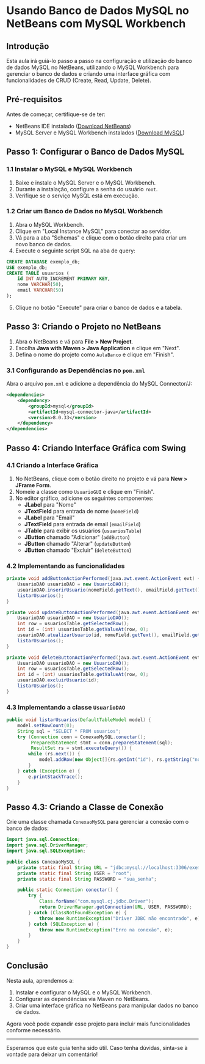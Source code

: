 

# Usando Banco de Dados MySQL no NetBeans com MySQL Workbench

## Introdução
Esta aula irá guiá-lo passo a passo na configuração e utilização do banco de dados MySQL no NetBeans, utilizando o MySQL Workbench para gerenciar o banco de dados e criando uma interface gráfica com funcionalidades de CRUD (Create, Read, Update, Delete).

## Pré-requisitos
Antes de começar, certifique-se de ter:

- NetBeans IDE instalado ([Download NetBeans](https://netbeans.apache.org/download/index.html))
- MySQL Server e MySQL Workbench instalados ([Download MySQL](https://dev.mysql.com/downloads/))

## Passo 1: Configurar o Banco de Dados MySQL

### 1.1 Instalar o MySQL e MySQL Workbench
1. Baixe e instale o MySQL Server e o MySQL Workbench.
2. Durante a instalação, configure a senha do usuário `root`.
3. Verifique se o serviço MySQL está em execução.

### 1.2 Criar um Banco de Dados no MySQL Workbench
1. Abra o MySQL Workbench.
2. Clique em "Local Instance MySQL" para conectar ao servidor.
3. Vá para a aba "Schemas" e clique com o botão direito para criar um novo banco de dados.
4. Execute o seguinte script SQL na aba de query:

```sql
CREATE DATABASE exemplo_db;
USE exemplo_db;
CREATE TABLE usuarios (
    id INT AUTO_INCREMENT PRIMARY KEY,
    nome VARCHAR(50),
    email VARCHAR(50)
);
```

5. Clique no botão "Execute" para criar o banco de dados e a tabela.



## Passo 3: Criando o Projeto no NetBeans

1. Abra o NetBeans e vá para **File > New Project**.
2. Escolha **Java with Maven > Java Application** e clique em "Next".
3. Defina o nome do projeto como `AulaBanco` e clique em "Finish".

### 3.1 Configurando as Dependências no `pom.xml`
Abra o arquivo `pom.xml` e adicione a dependência do MySQL Connector/J:

```xml
<dependencies>
    <dependency>
        <groupId>mysql</groupId>
        <artifactId>mysql-connector-java</artifactId>
        <version>8.0.33</version>
    </dependency>
</dependencies>
```

## Passo 4: Criando Interface Gráfica com Swing

### 4.1 Criando a Interface Gráfica
1. No NetBeans, clique com o botão direito no projeto e vá para **New > JFrame Form**.
2. Nomeie a classe como `UsuarioGUI` e clique em "Finish".
3. No editor gráfico, adicione os seguintes componentes:
   - **JLabel** para "Nome"
   - **JTextField** para entrada de nome (`nomeField`)
   - **JLabel** para "Email"
   - **JTextField** para entrada de email (`emailField`)
   - **JTable** para exibir os usuários (`usuariosTable`)
   - **JButton** chamado "Adicionar" (`addButton`)
   - **JButton** chamado "Alterar" (`updateButton`)
   - **JButton** chamado "Excluir" (`deleteButton`)

### 4.2 Implementando as funcionalidades

```java
private void addButtonActionPerformed(java.awt.event.ActionEvent evt) {
    UsuarioDAO usuarioDAO = new UsuarioDAO();
    usuarioDAO.inserirUsuario(nomeField.getText(), emailField.getText());
    listarUsuarios();
}

private void updateButtonActionPerformed(java.awt.event.ActionEvent evt) {
    UsuarioDAO usuarioDAO = new UsuarioDAO();
    int row = usuariosTable.getSelectedRow();
    int id = (int) usuariosTable.getValueAt(row, 0);
    usuarioDAO.atualizarUsuario(id, nomeField.getText(), emailField.getText());
    listarUsuarios();
}

private void deleteButtonActionPerformed(java.awt.event.ActionEvent evt) {
    UsuarioDAO usuarioDAO = new UsuarioDAO();
    int row = usuariosTable.getSelectedRow();
    int id = (int) usuariosTable.getValueAt(row, 0);
    usuarioDAO.excluirUsuario(id);
    listarUsuarios();
}
```

### 4.3 Implementando a classe `UsuarioDAO`

```java
public void listarUsuarios(DefaultTableModel model) {
    model.setRowCount(0);
    String sql = "SELECT * FROM usuarios";
    try (Connection conn = ConexaoMySQL.conectar();
         PreparedStatement stmt = conn.prepareStatement(sql);
         ResultSet rs = stmt.executeQuery()) {
        while (rs.next()) {
            model.addRow(new Object[]{rs.getInt("id"), rs.getString("nome"), rs.getString("email")});
        }
    } catch (Exception e) {
        e.printStackTrace();
    }
}
```

## Passo 4.3: Criando a Classe de Conexão

Crie uma classe chamada `ConexaoMySQL` para gerenciar a conexão com o banco de dados:

```java
import java.sql.Connection;
import java.sql.DriverManager;
import java.sql.SQLException;

public class ConexaoMySQL {
    private static final String URL = "jdbc:mysql://localhost:3306/exemplo_db?useSSL=false&serverTimezone=UTC";
    private static final String USER = "root";
    private static final String PASSWORD = "sua_senha";

    public static Connection conectar() {
        try {
            Class.forName("com.mysql.cj.jdbc.Driver");
            return DriverManager.getConnection(URL, USER, PASSWORD);
        } catch (ClassNotFoundException e) {
            throw new RuntimeException("Driver JDBC não encontrado", e);
        } catch (SQLException e) {
            throw new RuntimeException("Erro na conexão", e);
        }
    }
}
```

## Conclusão

Nesta aula, aprendemos a:

1. Instalar e configurar o MySQL e o MySQL Workbench.
2. Configurar as dependências via Maven no NetBeans.
3. Criar uma interface gráfica no NetBeans para manipular dados no banco de dados.

Agora você pode expandir esse projeto para incluir mais funcionalidades conforme necessário.

---

Esperamos que este guia tenha sido útil. Caso tenha dúvidas, sinta-se à vontade para deixar um comentário!
